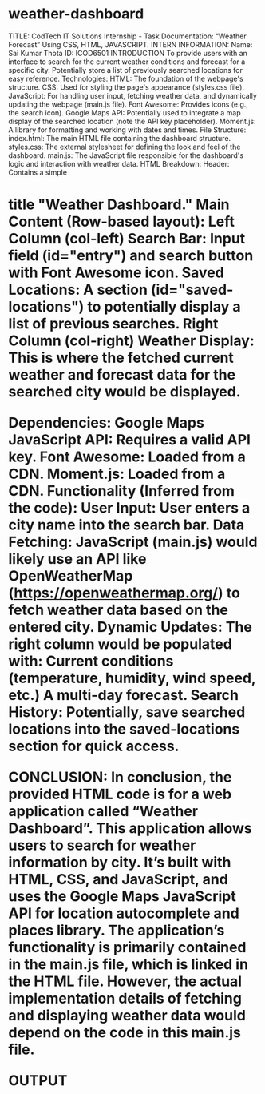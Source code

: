 # weather-dashboard
TITLE: CodTech IT Solutions Internship - Task Documentation: “Weather Forecast” Using CSS, HTML, JAVASCRIPT.
INTERN INFORMATION: 
Name: Sai Kumar Thota
ID: ICOD6501
INTRODUCTION
To provide users with an interface to search for the current weather conditions and forecast for a specific city.
Potentially store a list of previously searched locations for easy reference.
Technologies:
HTML: The foundation of the webpage's structure.
CSS: Used for styling the page's appearance (styles.css file).
JavaScript: For handling user input, fetching weather data, and dynamically updating the webpage (main.js file).
Font Awesome: Provides icons (e.g., the search icon).
Google Maps API: Potentially used to integrate a map display of the searched location (note the API key placeholder).
Moment.js: A library for formatting and working with dates and times.
File Structure:
index.html: The main HTML file containing the dashboard structure.
styles.css: The external stylesheet for defining the look and feel of the dashboard.
main.js: The JavaScript file responsible for the dashboard's logic and interaction with weather data.
HTML Breakdown:
Header:
Contains a simple <h1> title "Weather Dashboard."
Main Content (Row-based layout):
Left Column (col-left)
Search Bar: Input field (id="entry") and search button with Font Awesome icon.
Saved Locations: A section (id="saved-locations") to potentially display a list of previous searches.
Right Column (col-right)
Weather Display: This is where the fetched current weather and forecast data for the searched city would be displayed.

Dependencies:
Google Maps JavaScript API: Requires a valid API key.
Font Awesome: Loaded from a CDN.
Moment.js: Loaded from a CDN.
Functionality (Inferred from the code):
User Input: User enters a city name into the search bar.
Data Fetching: JavaScript (main.js) would likely use an API like OpenWeatherMap (https://openweathermap.org/) to fetch weather data based on the entered city.
Dynamic Updates: The right column would be populated with:
Current conditions (temperature, humidity, wind speed, etc.)
A multi-day forecast.
Search History: Potentially, save searched locations into the saved-locations section for quick access.

CONCLUSION:
In conclusion, the provided HTML code is for a web application called “Weather Dashboard”. This application allows users to search for weather information by city. It’s built with HTML, CSS, and JavaScript, and uses the Google Maps JavaScript API for location autocomplete and places library. The application’s functionality is primarily contained in the main.js file, which is linked in the HTML file. However, the actual implementation details of fetching and displaying weather data would depend on the code in this main.js file.








OUTPUT
 

 




